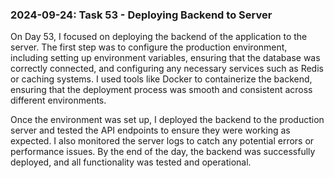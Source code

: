### 2024-09-24: Task 53 - Deploying Backend to Server

On Day 53, I focused on deploying the backend of the application to the server. The first step was to configure the production environment, including setting up environment variables, ensuring that the database was correctly connected, and configuring any necessary services such as Redis or caching systems. I used tools like Docker to containerize the backend, ensuring that the deployment process was smooth and consistent across different environments.

Once the environment was set up, I deployed the backend to the production server and tested the API endpoints to ensure they were working as expected. I also monitored the server logs to catch any potential errors or performance issues. By the end of the day, the backend was successfully deployed, and all functionality was tested and operational.